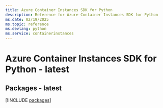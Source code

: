 ```yaml
---
title: Azure Container Instances SDK for Python
description: Reference for Azure Container Instances SDK for Python
ms.date: 02/19/2025
ms.topic: reference
ms.devlang: python
ms.service: containerinstances
---
```

# Azure Container Instances SDK for Python - latest
## Packages - latest
[!INCLUDE [packages](container-instances-index.md)]